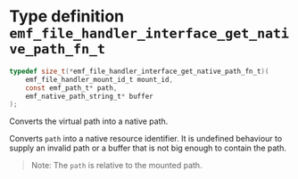 # Type definition `emf_file_handler_interface_get_native_path_fn_t`

```c
typedef size_t(*emf_file_handler_interface_get_native_path_fn_t)(
    emf_file_handler_mount_id_t mount_id,
    const emf_path_t* path,
    emf_native_path_string_t* buffer
);
```

Converts the virtual path into a native path.

Converts `path` into a native resource identifier.
It is undefined behaviour to supply an invalid path or a
buffer that is not big enough to contain the path.

> Note: The `path` is relative to the mounted path.
